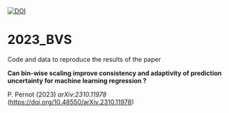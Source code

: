 

[![DOI](https://zenodo.org/badge/700382296.svg)](https://zenodo.org/doi/10.5281/zenodo.10018460)


# 2023_BVS

Code and data to reproduce the results of the paper 

__Can bin-wise scaling improve consistency and adaptivity of prediction uncertainty for machine learning regression ?__ 

P. Pernot (2023) _arXiv:2310.11978_ (https://doi.org/10.48550/arXiv.2310.11978)
